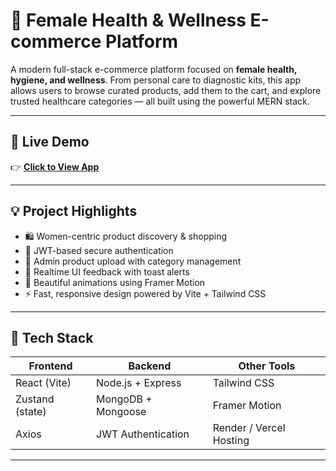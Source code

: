 # 🌸 Female Health & Wellness E-commerce Platform

A modern full-stack e-commerce platform focused on **female health, hygiene, and wellness**. From personal care to diagnostic kits, this app allows users to browse curated products, add them to the cart, and explore trusted healthcare categories — all built using the powerful MERN stack.

---

## 🔗 Live Demo

👉 [**Click to View App**](https://your-render-or-vercel-link.com)

---

## 💡 Project Highlights

- 🛍️ Women-centric product discovery & shopping
- 🔐 JWT-based secure authentication
- 📂 Admin product upload with category management
- 💬 Realtime UI feedback with toast alerts
- 🎨 Beautiful animations using Framer Motion
- ⚡ Fast, responsive design powered by Vite + Tailwind CSS

---

## 🧰 Tech Stack

| Frontend          | Backend             | Other Tools             |
|------------------|---------------------|--------------------------|
| React (Vite)     | Node.js + Express   | Tailwind CSS             |
| Zustand (state)  | MongoDB + Mongoose  | Framer Motion            |
| Axios            | JWT Authentication  | Render / Vercel Hosting  |

---



